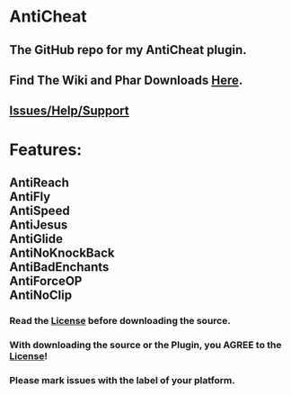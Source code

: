 # AntiCheat

## The GitHub repo for my AntiCheat plugin.

## Find The Wiki and Phar Downloads [Here](https://github.com/DarkWav/AntiCheat/wiki).

## [Issues/Help/Support](https://github.com/DarkWav/AntiCheat/issues)<br>

# Features:<br>
## AntiReach<br>AntiFly<br>AntiSpeed<br>AntiJesus<br>AntiGlide<br>AntiNoKnockBack<br>AntiBadEnchants<br>AntiForceOP<br>AntiNoClip<br>

### Read the [License](https://github.com/DarkWav/AntiCheat/blob/master/LICENSE.md) before downloading the source.
### With downloading the source or the Plugin, you AGREE to the [License](https://github.com/DarkWav/AntiCheat/blob/master/LICENSE.md)!
### Please mark issues with the label of your platform.
